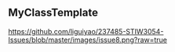 ## MyClassTemplate
https://github.com/liguiyao/237485-STIW3054-Issues/blob/master/images/issue8.png?raw=true
